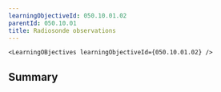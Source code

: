 ```yaml
---
learningObjectiveId: 050.10.01.02
parentId: 050.10.01
title: Radiosonde observations
---
```


```tsx eval
<LearningOBjectives learningObjectiveId={050.10.01.02} />
```

## Summary
